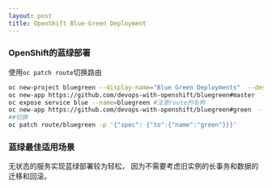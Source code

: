 ```yaml
---
layout: post
title: OpenShift Blue-Green Deployment
---
```


### OpenShift的蓝绿部署
使用`oc patch route`切换路由
```bash
oc new-project bluegreen --display-name="Blue Green Deployments"  --description="Blue Green Deployments"
oc new-app https://github.com/devops-with-openshift/bluegreen#master  --name=blue
oc expose service blue --name=bluegreen #注意route的名称
oc new-app https://github.com/devops-with-openshift/bluegreen#green  --name=green
##切换
oc patch route/bluegreen -p '{"spec": {"to":{"name":"green"}}}'
```

### 蓝绿最佳适用场景
无状态的服务实现蓝绿部署较为轻松， 因为不需要考虑旧实例的长事务和数据的迁移和回滚。


